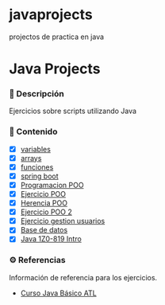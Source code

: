 # javaprojects
projectos de practica en java

# Java Projects

### 📝 Descripción

Ejercicios sobre scripts utilizando Java

### 📒 Contenido

- [x] [variables](https://github.com/diegoaaron/javaprojects/tree/main/presupuesto)
- [x] [arrays](https://github.com/diegoaaron/javaprojects/tree/main/arreglos)
- [x] [funciones](https://github.com/diegoaaron/javaprojects/tree/main/funcionesyspring)
- [x] [spring boot](https://github.com/diegoaaron/javaprojects/tree/main/bootcamp)
- [x] [Programacion POO](https://github.com/diegoaaron/javaprojects/tree/main/poobasico)
- [x] [Ejercicio POO](https://github.com/diegoaaron/javaprojects/tree/main/trivia)
- [x] [Herencia POO](https://github.com/diegoaaron/javaprojects/tree/main/demo)
- [x] [Ejercicio POO 2](https://github.com/diegoaaron/javaprojects/tree/main/trivia)
- [x] [Ejercicio gestion usuarios](https://github.com/diegoaaron/javaprojects/tree/main/sistema_gestion)
- [x] [Base de datos](https://github.com/diegoaaron/javaprojects/tree/main/bdintro)
- [x] [Java 1Z0-819 Intro](https://github.com/diegoaaron/javaprojects/tree/main/java_iz0_819_intro)

### ⚙️ Referencias

Información de referencia para los ejercicios.

- [Curso Java Básico ATL](https://atl.academy/bootcamp/java/)